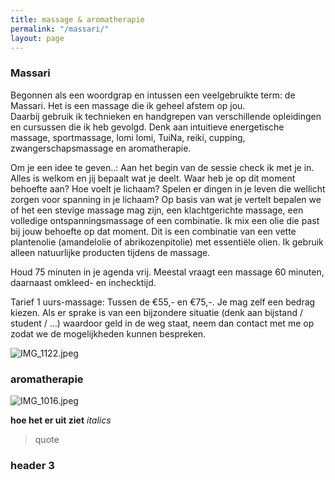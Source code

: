 ```yaml
---
title: massage & aromatherapie
permalink: "/massari/"
layout: page
---
```


### Massari
 
Begonnen als een woordgrap en intussen een veelgebruikte term: de Massari. Het is een massage die ik geheel afstem op jou.  
Daarbij gebruik ik technieken en handgrepen van verschillende opleidingen en cursussen die ik heb gevolgd. Denk aan intuitieve energetische massage, sportmassage, lomi lomi, TuiNa, reiki, cupping, zwangerschapsmassage en aromatherapie. 

Om je een idee te geven..:
Aan het begin van de sessie check ik met je in. Alles is welkom en jij bepaalt wat je deelt. Waar heb je op dit moment behoefte aan? Hoe voelt je lichaam? Spelen er dingen in je leven die wellicht zorgen voor spanning in je lichaam? Op basis van wat je vertelt bepalen we of het een stevige massage mag zijn, een klachtgerichte massage, een volledige ontspanningsmassage of een combinatie. Ik mix een olie die past bij jouw behoefte op dat moment. Dit is een combinatie van een vette plantenolie (amandelolie of abrikozenpitolie) met essentiële olien. Ik gebruik alleen natuurlijke producten tijdens de massage. 

Houd 75 minuten in je agenda vrij. Meestal vraagt een massage 60 minuten, daarnaast omkleed- en inchecktijd.

Tarief 1 uurs-massage:
Tussen de €55,- en €75,-. 
Je mag zelf een bedrag kiezen. Als er sprake is van een bijzondere situatie (denk aan bijstand / student / …) waardoor geld in de weg staat, neem dan contact met me op zodat we de mogelijkheden kunnen bespreken. 


![IMG_1122.jpeg](/uploads/IMG_1122.jpeg)

### aromatherapie
![IMG_1016.jpeg](/uploads/IMG_1016.jpeg)




 
**hoe het er uit ziet**
*italics*

> quote 

### header 3